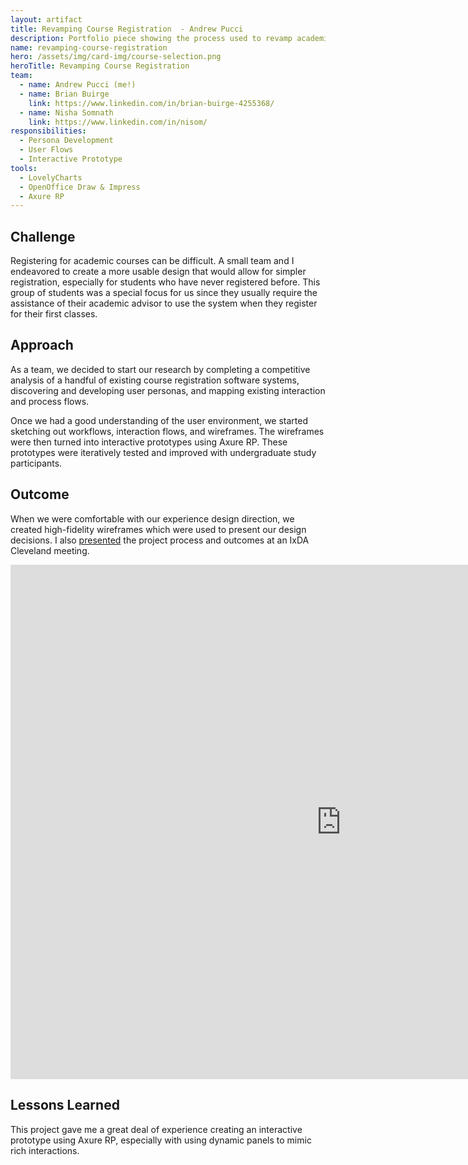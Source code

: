 ```yaml
---
layout: artifact
title: Revamping Course Registration  - Andrew Pucci
description: Portfolio piece showing the process used to revamp academic course registration.
name: revamping-course-registration
hero: /assets/img/card-img/course-selection.png
heroTitle: Revamping Course Registration
team:
  - name: Andrew Pucci (me!)
  - name: Brian Buirge
    link: https://www.linkedin.com/in/brian-buirge-4255368/
  - name: Nisha Somnath
    link: https://www.linkedin.com/in/nisom/
responsibilities:
  - Persona Development
  - User Flows
  - Interactive Prototype
tools:
  - LovelyCharts
  - OpenOffice Draw & Impress
  - Axure RP
---
```


## Challenge
Registering for academic courses can be difficult. A small team and I endeavored to create a more usable design that would allow for simpler registration, especially for students who have never registered before. This group of students was a special focus for us since they usually require the assistance of their academic advisor to use the system when they register for their first classes.

## Approach
As a team, we decided to start our research by completing a competitive analysis of a handful of existing course registration software systems, discovering and developing user personas, and mapping existing interaction and process flows.

Once we had a good understanding of the user environment, we started sketching out workflows, interaction flows, and wireframes. The wireframes were then turned into interactive prototypes using Axure RP. These prototypes were iteratively tested and improved with undergraduate study participants.

## Outcome
When we were comfortable with our experience design direction, we created high-fidelity wireframes which were used to present our design decisions.
I also [presented](http://www.slideshare.net/andrewrpucci/ixda-cleveland-ux-show-tell-oct-2011) the project process and outcomes at an IxDA Cleveland meeting.

<iframe src="https://docs.google.com/presentation/d/1pysSKJNCSWJojZDcBSQOe25DPdZuNfill93RR9w96zA/embed?start=true&loop=true&delayms=3000" frameborder="0" width="1058" height="823" allowfullscreen="true" mozallowfullscreen="true" webkitallowfullscreen="true" title="Slides for presentation of course registration redesign at IxDA Cleveland"></iframe>

## Lessons Learned
This project gave me a great deal of experience creating an interactive prototype using Axure RP, especially with using dynamic panels to mimic rich interactions.
